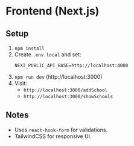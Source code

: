 # Frontend (Next.js)

## Setup
1. `npm install`
2. Create `.env.local` and set:
   ```
   NEXT_PUBLIC_API_BASE=http://localhost:4000
   ```
3. `npm run dev` (http://localhost:3000)
4. Visit:
   - `http://localhost:3000/addSchool`
   - `http://localhost:3000/showSchools`

## Notes
- Uses `react-hook-form` for validations.
- TailwindCSS for responsive UI.

